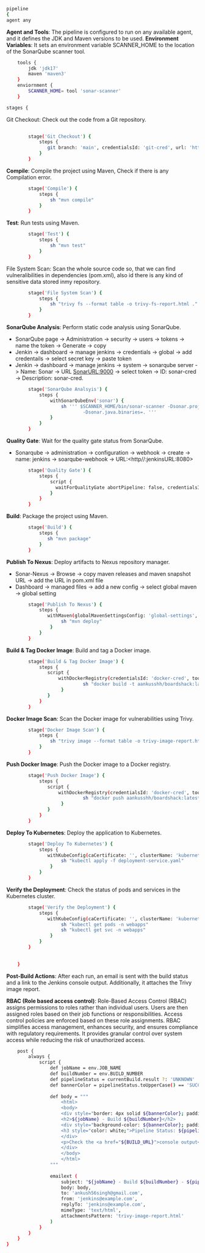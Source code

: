 ```bash
pipeline 
{ 
agent any 
```

**Agent and Tools**: The pipeline is configured to run on any available agent, and it defines the JDK and Maven versions to be used.
**Environment Variables**: It sets an environment variable SCANNER_HOME to the location of the SonarQube scanner tool.

```bash
    tools { 
        jdk 'jdk17' 
        maven 'maven3' 
    } 
    enviornment { 
        SCANNER_HOME= tool 'sonar-scanner' 
    } 
```
```bash
stages { 
```
Git Checkout: Check out the code from a Git repository.

```bash
    
        stage('Git Checkout') { 
            steps { 
               git branch: 'main', credentialsId: 'git-cred', url: 'https://github.com/jaiswaladi246/Boardgame.git' 
            } 
        } 
```
**Compile**: Compile the project using Maven, Check if there is any Compilation error.
```bash      
        stage('Compile') { 
            steps { 
                sh "mvn compile" 
            } 
        } 
```   
**Test**: Run tests using Maven.
```bash
        stage('Test') { 
            steps { 
                sh "mvn test" 
            } 
        } 
```
File System Scan: Scan the whole source code so, that we can find vulneralibilities in dependencies (pom.xml), also id there is any kind of sensitive data stored inmy repository.         
```bash
        stage('File System Scan') { 
            steps { 
                sh "trivy fs --format table -o trivy-fs-report.html ." 
            } 
        } 
```
**SonarQube Analysis**: Perform static code analysis using SonarQube.  
- SonarQube page -> Administration -> security -> users -> tokens -> name the token -> Generate -> copy
- Jenkin -> dashboard -> manage jenkins -> credentials -> global -> add credentails -> select secret key -> paste token
- Jenkin -> dashboard -> manage jenkins -> system -> sonarqube server -> Name: Sonar -> URL <SonarURL:9000> -> select token -> ID: sonar-cred -> Description: sonar-cred.

```bash
        stage('SonarQube Analsyis') { 
            steps { 
                withSonarQubeEnv('sonar') { 
                    sh ''' $SCANNER_HOME/bin/sonar-scanner -Dsonar.projectName=BoardGame -Dsonar.projectKey=BoardGame \ 
                            -Dsonar.java.binaries=. ''' 
                } 
            } 
        } 
```
**Quality Gate**: Wait for the quality gate status from SonarQube.  
- Sonarqube -> administration -> configuration -> webhook -> create -> name: jenkins -> soarqube-webhook -> URL:<http//:jenkinsURL:8080>

```bash
        stage('Quality Gate') { 
            steps { 
                script { 
                  waitForQualityGate abortPipeline: false, credentialsId: 'sonar-token'  
                } 
            } 
        } 
```
**Build**: Package the project using Maven.
```bash
        stage('Build') { 
            steps { 
               sh "mvn package" 
            } 
        } 
```
**Publish To Nexus**: Deploy artifacts to Nexus repository manager.  
- Sonar-Nexus -> Browse -> copy maven releases and maven snapshot URL -> add the URL in pom.xml file
- Dashboard -> managed files -> add a new config -> select global maven -> global setting
```bash
        stage('Publish To Nexus') { 
            steps { 
               withMaven(globalMavenSettingsConfig: 'global-settings', jdk: 'jdk17', maven: 'maven3', mavenSettingsConfig: traceability: true) { 
                    sh "mvn deploy" 
                } 
            } 
        } 
```

**Build & Tag Docker Image**: Build and tag a Docker image.
```bash
        stage('Build & Tag Docker Image') { 
            steps { 
               script { 
                   withDockerRegistry(credentialsId: 'docker-cred', toolName: 'docker') { 
                            sh "docker build -t aankusshh/boardshack:latest ." 
                    } 
               } 
            } 
        } 
```
**Docker Image Scan**: Scan the Docker image for vulnerabilities using Trivy.  
```bash
        stage('Docker Image Scan') { 
            steps { 
                sh "trivy image --format table -o trivy-image-report.html aankusshh/boardshack:latest " 
            } 
        } 
```
**Push Docker Image**: Push the Docker image to a Docker registry. 
```bash 
        stage('Push Docker Image') { 
            steps { 
               script { 
                   withDockerRegistry(credentialsId: 'docker-cred', toolName: 'docker') { 
                            sh "docker push aankusshh/boardshack:latest" 
                    } 
               } 
            } 
        }
```
**Deploy To Kubernetes**: Deploy the application to Kubernetes. 
```bash
        stage('Deploy To Kubernetes') { 
            steps { 
               withKubeConfig(caCertificate: '', clusterName: 'kubernetes', contextName: '', credentialsId: 'k8-cred', namespace: 'webapps', restrictKubeConfigAccess: false, serverUrl: 'https://172.31.8.146:6443') { 
                    sh "kubectl apply -f deployment-service.yaml" 
                } 
            } 
        } 
```
**Verify the Deployment**: Check the status of pods and services in the Kubernetes cluster.  
```bash
        stage('Verify the Deployment') { 
            steps { 
               withKubeConfig(caCertificate: '', clusterName: 'kubernetes', contextName: '', credentialsId: 'k8-cred', namespace: 'webapps', restrictKubeConfigAccess: false, serverUrl: 'https://172.31.8.146:6443') { 
                    sh "kubectl get pods -n webapps" 
                    sh "kubectl get svc -n webapps" 
                } 
            } 
        } 
  
         
    } 
```
**Post-Build Actions**: After each run, an email is sent with the build status and a link to the Jenkins console output. Additionally, it attaches the Trivy image report.

**RBAC (Role based access control)**: Role-Based Access Control (RBAC) assigns permissions to roles rather than individual users. Users are then assigned roles based on their job functions or responsibilities. Access control policies are enforced based on these role assignments. RBAC simplifies access management, enhances security, and ensures compliance with regulatory requirements. It provides granular control over system access while reducing the risk of unauthorized access.

```bash
    post { 
        always { 
            script { 
                def jobName = env.JOB_NAME 
                def buildNumber = env.BUILD_NUMBER 
                def pipelineStatus = currentBuild.result ?: 'UNKNOWN' 
                def bannerColor = pipelineStatus.toUpperCase() == 'SUCCESS' ? 'green' : 'red' 
 
                def body = """ 
                    <html> 
                    <body> 
                    <div style="border: 4px solid ${bannerColor}; padding: 10px;"> 
                    <h2>${jobName} - Build ${buildNumber}</h2> 
                    <div style="background-color: ${bannerColor}; padding: 10px;"> 
                    <h3 style="color: white;">Pipeline Status: ${pipelineStatus.toUpperCase()}</h3> 
                    </div> 
                    <p>Check the <a href="${BUILD_URL}">console output</a>.</p> 
                    </div> 
                    </body> 
                    </html> 
                """ 
 
                emailext ( 
                    subject: "${jobName} - Build ${buildNumber} - ${pipelineStatus.toUpperCase()}", 
                    body: body, 
                    to: 'ankush56singh@gmail.com', 
                    from: 'jenkins@example.com', 
                    replyTo: 'jenkins@example.com', 
                    mimeType: 'text/html', 
                    attachmentsPattern: 'trivy-image-report.html' 
                ) 
            } 
        } 
    } 
} 
```
